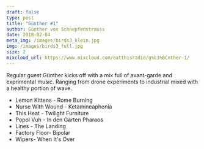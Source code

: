 ```yaml
---
draft: false
type: post
title: "Günther #1"
author: Günther von Schnepfenstrauss
date: 2018-02-04
meta_img: /images/birds3_klein.jpg
img: /images/birds3_full.jpg
size: 2
mixcloud_url: https://www.mixcloud.com/eatthisradio/g%C3%BCnther-1/
---
```


Regular guest Günther kicks off with a mix full of avant-garde and exprimental music. 
Ranging from drone experiments to industrial mixed with a healthy portion of wave. 

- Lemon Kittens - Rome Burning
- Nurse With Wound - Ketamineaphonia
- This Heat - Twilight Furniture
- Popol Vuh - In den Gärten Pharaos
- Lines - The Landing
- Factory Floor- Bipolar
- Wipers- When It's Over

